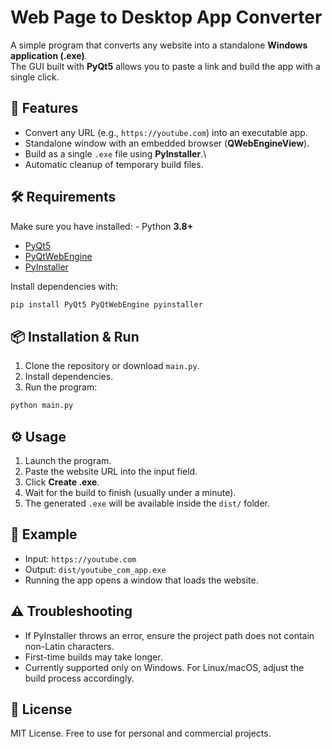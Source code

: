 # Web Page to Desktop App Converter

A simple program that converts any website into a standalone **Windows
application (.exe)**.\
The GUI built with **PyQt5** allows you to paste a link and build the
app with a single click.

## 🚀 Features

-   Convert any URL (e.g., `https://youtube.com`) into an executable
    app.
-   Standalone window with an embedded browser (**QWebEngineView**).
-   Build as a single `.exe` file using **PyInstaller**.\
-   Automatic cleanup of temporary build files.

## 🛠 Requirements

Make sure you have installed: - Python **3.8+**
- [PyQt5](https://pypi.org/project/PyQt5/)
- [PyQtWebEngine](https://pypi.org/project/PyQtWebEngine/)
- [PyInstaller](https://pyinstaller.org/en/stable/)

Install dependencies with:

``` bash
pip install PyQt5 PyQtWebEngine pyinstaller
```

## 📦 Installation & Run

1.  Clone the repository or download `main.py`.
2.  Install dependencies.
3.  Run the program:

``` bash
python main.py
```

## ⚙ Usage

1.  Launch the program.
2.  Paste the website URL into the input field.
3.  Click **Create .exe**.
4.  Wait for the build to finish (usually under a minute).
5.  The generated `.exe` will be available inside the `dist/` folder.

## 📂 Example

-   Input: `https://youtube.com`
-   Output: `dist/youtube_com_app.exe`
-   Running the app opens a window that loads the website.

## ⚠ Troubleshooting

-   If PyInstaller throws an error, ensure the project path does not
    contain non-Latin characters.
-   First-time builds may take longer.
-   Currently supported only on Windows. For Linux/macOS, adjust the
    build process accordingly.

## 📝 License

MIT License. Free to use for personal and commercial projects.
